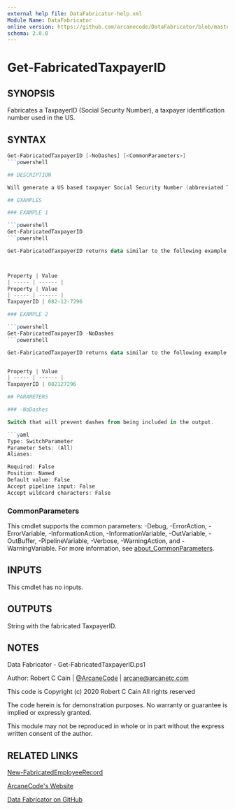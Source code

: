 ```yaml
---
external help file: DataFabricator-help.xml
Module Name: DataFabricator
online version: https://github.com/arcanecode/DataFabricator/blob/master/Documentation/New-FabricatedEmployeeRecord.md
schema: 2.0.0
---
```


# Get-FabricatedTaxpayerID

## SYNOPSIS

Fabricates a TaxpayerID (Social Security Number), a taxpayer identification number used in the US.

## SYNTAX

```powershell
Get-FabricatedTaxpayerID [-NoDashes] [<CommonParameters>]
```powershell

## DESCRIPTION

Will generate a US based taxpayer Social Security Number (abbreviated TaxpayerID) in the format xxx-xx-xxxx.

## EXAMPLES

### EXAMPLE 1

```powershell
Get-FabricatedTaxpayerID
```powershell

Get-FabricatedTaxpayerID returns data similar to the following example:



Property | Value
| ----- | ------ |
Property | Value
| ----- | ------ |
TaxpayerID | 082-12-7296

### EXAMPLE 2

```powershell
Get-FabricatedTaxpayerID -NoDashes
```powershell

Get-FabricatedTaxpayerID returns data similar to the following example:


Property | Value
| ----- | ------ |
TaxpayerID | 082127296

## PARAMETERS

### -NoDashes

Switch that will prevent dashes from being included in the output.

```yaml
Type: SwitchParameter
Parameter Sets: (All)
Aliases:

Required: False
Position: Named
Default value: False
Accept pipeline input: False
Accept wildcard characters: False
```

### CommonParameters

This cmdlet supports the common parameters: -Debug, -ErrorAction, -ErrorVariable, -InformationAction, -InformationVariable, -OutVariable, -OutBuffer, -PipelineVariable, -Verbose, -WarningAction, and -WarningVariable. For more information, see [about_CommonParameters](http://go.microsoft.com/fwlink/?LinkID=113216).

## INPUTS

This cmdlet has no inputs.

## OUTPUTS

String with the fabricated TaxpayerID.

## NOTES

Data Fabricator - Get-FabricatedTaxpayerID.ps1

Author: Robert C Cain | [@ArcaneCode](https://twitter.com/arcanecode) | arcane@arcanetc.com

This code is Copyright (c) 2020 Robert C Cain All rights reserved

The code herein is for demonstration purposes.
No warranty or guarantee is implied or expressly granted.

This module may not be reproduced in whole or in part without
the express written consent of the author.

## RELATED LINKS

[New-FabricatedEmployeeRecord](https://github.com/arcanecode/DataFabricator/blob/master/Documentation/New-FabricatedEmployeeRecord.md)

[ArcaneCode's Website](http://arcanecode.me)

[Data Fabricator on GitHub](http://datafabricator.com)
